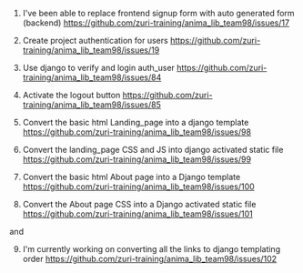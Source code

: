 1. I've been able to replace frontend signup form with auto generated form (backend)
https://github.com/zuri-training/anima_lib_team98/issues/17

2. Create project authentication for users
https://github.com/zuri-training/anima_lib_team98/issues/19


3. Use django to verify and login auth_user
https://github.com/zuri-training/anima_lib_team98/issues/84

4. Activate the logout button
https://github.com/zuri-training/anima_lib_team98/issues/85

5. Convert the basic html Landing_page into a django template
https://github.com/zuri-training/anima_lib_team98/issues/98

6. Convert the landing_page CSS and JS into django activated static file
https://github.com/zuri-training/anima_lib_team98/issues/99

7. Convert the basic html About page into a Django template
https://github.com/zuri-training/anima_lib_team98/issues/100

8. Convert the About page CSS into a Django activated static file
https://github.com/zuri-training/anima_lib_team98/issues/101

and

9. I'm currently working on converting all the links to django templating order
https://github.com/zuri-training/anima_lib_team98/issues/102